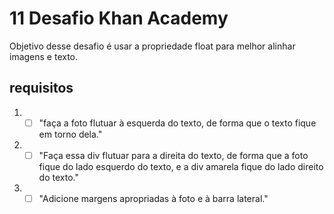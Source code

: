 # 11 Desafio Khan Academy 
Objetivo desse desafio é usar a propriedade float para melhor alinhar imagens e texto.
## requisitos
1. - [ ] "faça a foto flutuar à esquerda do texto, de forma que o texto fique em torno dela."
2. - [ ] "Faça essa div flutuar para a direita do texto, de forma que a foto fique do lado esquerdo do texto, e a div amarela fique do lado direito do texto."
3. - [ ] "Adicione margens apropriadas à foto e à barra lateral."